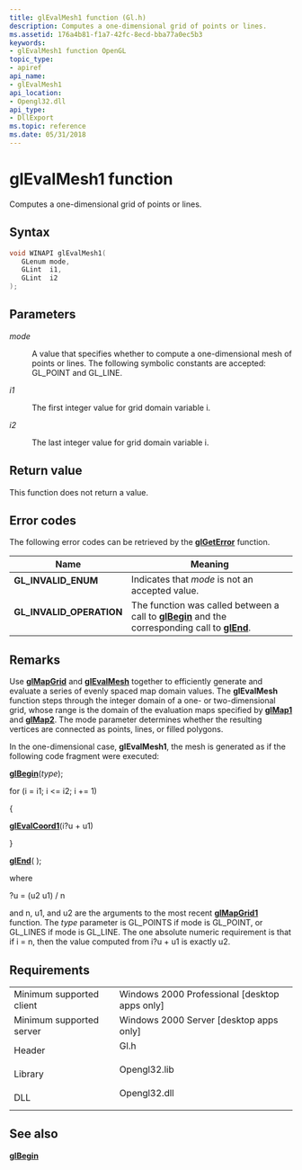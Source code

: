 ```yaml
---
title: glEvalMesh1 function (Gl.h)
description: Computes a one-dimensional grid of points or lines.
ms.assetid: 176a4b81-f1a7-42fc-8ecd-bba77a0ec5b3
keywords:
- glEvalMesh1 function OpenGL
topic_type:
- apiref
api_name:
- glEvalMesh1
api_location:
- Opengl32.dll
api_type:
- DllExport
ms.topic: reference
ms.date: 05/31/2018
---
```


# glEvalMesh1 function

Computes a one-dimensional grid of points or lines.

## Syntax


```C++
void WINAPI glEvalMesh1(
   GLenum mode,
   GLint  i1,
   GLint  i2
);
```



## Parameters

<dl> <dt>

*mode* 
</dt> <dd>

A value that specifies whether to compute a one-dimensional mesh of points or lines. The following symbolic constants are accepted: GL\_POINT and GL\_LINE.

</dd> <dt>

*i1* 
</dt> <dd>

The first integer value for grid domain variable i.

</dd> <dt>

*i2* 
</dt> <dd>

The last integer value for grid domain variable i.

</dd> </dl>

## Return value

This function does not return a value.

## Error codes

The following error codes can be retrieved by the [**glGetError**](glgeterror.md) function.



| Name                                                                                                  | Meaning                                                                                                                                |
|-------------------------------------------------------------------------------------------------------|----------------------------------------------------------------------------------------------------------------------------------------|
| <dl> <dt>**GL\_INVALID\_ENUM**</dt> </dl>      | Indicates that *mode* is not an accepted value. <br/>                                                                            |
| <dl> <dt>**GL\_INVALID\_OPERATION**</dt> </dl> | The function was called between a call to [**glBegin**](glbegin.md) and the corresponding call to [**glEnd**](glend.md). <br/> |



## Remarks

Use [**glMapGrid**](glmapgrid-functions.md) and [**glEvalMesh**](glevalmesh-functions.md) together to efficiently generate and evaluate a series of evenly spaced map domain values. The **glEvalMesh** function steps through the integer domain of a one- or two-dimensional grid, whose range is the domain of the evaluation maps specified by [**glMap1**](glmap1.md) and [**glMap2**](glmap2.md). The mode parameter determines whether the resulting vertices are connected as points, lines, or filled polygons.

In the one-dimensional case, **glEvalMesh1**, the mesh is generated as if the following code fragment were executed:

[**glBegin**](glbegin.md)(*type*);

for (i = i1; i <= i2; i += 1)

{

[**glEvalCoord1**](glevalcoord1d.md)(i?u + u1)

}

[**glEnd**](glend.md)( );

where

?u = (u2 u1) / n

and n, u1, and u2 are the arguments to the most recent [**glMapGrid1**](glmapgrid1d.md) function. The *type* parameter is GL\_POINTS if mode is GL\_POINT, or GL\_LINES if mode is GL\_LINE. The one absolute numeric requirement is that if i = n, then the value computed from i?u + u1 is exactly u2.

## Requirements



|                                     |                                                                                         |
|-------------------------------------|-----------------------------------------------------------------------------------------|
| Minimum supported client<br/> | Windows 2000 Professional \[desktop apps only\]<br/>                              |
| Minimum supported server<br/> | Windows 2000 Server \[desktop apps only\]<br/>                                    |
| Header<br/>                   | <dl> <dt>Gl.h</dt> </dl>         |
| Library<br/>                  | <dl> <dt>Opengl32.lib</dt> </dl> |
| DLL<br/>                      | <dl> <dt>Opengl32.dll</dt> </dl> |



## See also

<dl> <dt>

[**glBegin**](glbegin.md)
</dt> </dl>

 

 





